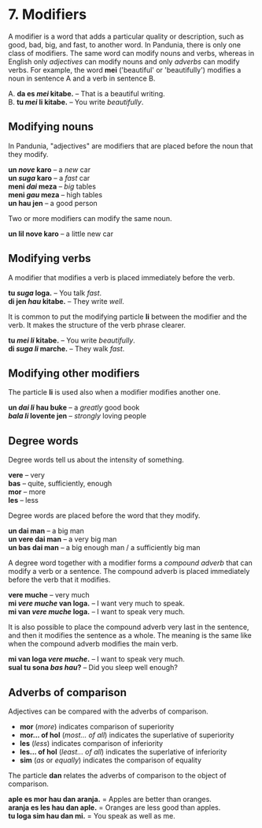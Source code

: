 
# 7. Modifiers

A modifier is a word that adds a particular quality or description,
such as good, bad, big, and fast, to another word.
In Pandunia, there is only one class of modifiers.
The same word can modify nouns and verbs,
whereas in English only _adjectives_ can modify nouns
and only _adverbs_ can modify verbs.
For example, the word
**mei**
('beautiful' or 'beautifully')
modifies a noun in sentence A
and a verb in sentence B.

A. **da es _mei_ kitabe.**
– That is a beautiful writing.  
B. **tu _mei_ li kitabe.**
– You write _beautifully_.


## Modifying nouns

In Pandunia, "adjectives" are modifiers that are placed before the noun that they modify.

**un _nove_ karo**
– a _new_ car  
**un _suga_ karo**
– a _fast_ car  
**meni _dai_ meza**
– _big_ tables  
**meni _gau_ meza**
– high tables  
**un hau jen**
– a good person

Two or more modifiers can modify the same noun.

**un lil nove karo**
– a little new car


## Modifying verbs

A modifier that modifies a verb
is placed immediately before the verb.

**tu _suga_ loga.**
– You talk _fast_.  
**di jen _hau_ kitabe.**
– They write _well_.

It is common to put the modifying particle
**li**
between the modifier and the verb.
It makes the structure of the verb phrase clearer.

**tu _mei li_ kitabe.**
– You write _beautifully_.  
**di _suga li_ marche.**
– They walk _fast_.


## Modifying other modifiers

The particle
**li**
is used also when a modifier modifies another one.

**un _dai li_ hau buke**
– a _greatly_ good book  
**_bala li_ lovente jen**
– _strongly_ loving people


## Degree words

Degree words tell us about the intensity of something.

**vere**
– very  
**bas**
– quite, sufficiently, enough  
**mor**
– more  
**les**
– less

Degree words are placed before the word that they modify.

**un dai man**
– a big man  
**un vere dai man**
– a very big man  
**un bas dai man**
– a big enough man / a sufficiently big man

A degree word together with a modifier forms a _compound adverb_
that can modify a verb or a sentence.
The compound adverb is placed immediately before the verb that it modifies.

**vere muche**
– very much  
**mi _vere muche_ van loga.**
– I want very much to speak.  
**mi van _vere muche_ loga.**
– I want to speak very much.

It is also possible to place the compound adverb very last in the sentence,
and then it modifies the sentence as a whole.
The meaning is the same like when the compound adverb modifies the main verb.

**mi van loga _vere muche_.**
– I want to speak very much.  
**sual tu sona _bas hau_?**
– Did you sleep well enough?


## Adverbs of comparison

Adjectives can be compared with the adverbs of comparison.

- **mor**
  (_more_) indicates comparison of superiority
- **mor... of hol**
  (_most... of all_) indicates the superlative of superiority
- **les**
  (_less_) indicates comparison of inferiority
- **les... of hol**
  (_least... of all_) indicates the superlative of inferiority
- **sim**
  (_as_ or _equally_) indicates the comparison of equality

The particle
**dan**
relates the adverbs of comparison to the object of comparison.

**aple es mor hau dan aranja.**
= Apples are better than oranges.  
**aranja es les hau dan aple.**
= Oranges are less good than apples.  
**tu loga sim hau dan mi.**
= You speak as well as me.

